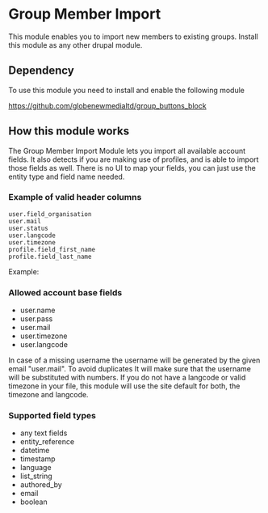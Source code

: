 # Group Member Import

This module enables you to import new members to existing groups. Install this module as any other drupal module.

## Dependency

To use this module you need to install and enable the following module

https://github.com/globenewmedialtd/group_buttons_block

## How this module works

The Group Member Import Module lets you import all available account fields. It also detects if you are making use of profiles, and is able to import those fields as well. There is no UI to map your fields, you can just use the entity type and field name needed.

### Example of valid header columns

```
user.field_organisation
user.mail
user.status
user.langcode
user.timezone
profile.field_first_name
profile.field_last_name
```

Example: 

### Allowed account base fields

- user.name
- user.pass
- user.mail
- user.timezone
- user.langcode

In case of a missing username the username will be generated by the given email "user.mail". To avoid duplicates It will make sure that the username will be substituted with numbers. If you do not have a langcode or valid timezone in your file, this module will use the site default for both, the timezone and langcode.

### Supported field types

- any text fields
- entity_reference
- datetime
- timestamp
- language
- list_string
- authored_by
- email
- boolean














